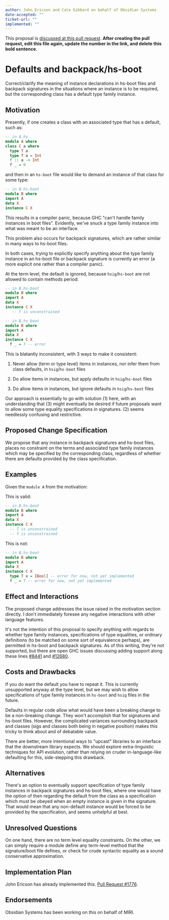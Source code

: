 ```yaml
---
author: John Ericson and Cale Gibbard on behalf of Obsidian Systems
date-accepted: ""
ticket-url: ""
implemented: ""
---
```


This proposal is [discussed at this pull request](https://github.com/ghc-proposals/ghc-proposals/pull/0>).
**After creating the pull request, edit this file again, update the number in
the link, and delete this bold sentence.**

# Defaults and backpack/hs-boot

Correct/clarify the meaning of instance declarations in hs-boot files and backpack signatures in the situations where an instance is to be required, but the corresponding class has a default type family instance.

## Motivation

Presently, if one creates a class with an associated type that has a default, such as:

```haskell
-- in A.hs
module A where
class C a where
  type T a
  type T a = Int
  f :: a -> Int
  f _ = 0
```

and then in an `hs-boot` file would like to demand an instance of that class for some type:

```haskell
-- in B.hs-boot
module B where
import A
data X
instance C X
```

This results in a compiler panic, because GHC "can't handle family instances in boot files".
Evidently, we've snuck a type family instance into what was meant to be an interface.

This problem also occurs for backpack signatures, which are rather similar in many ways to hs-boot files.

In both cases, trying to explicitly specify anything about the type family instance in an hs-boot file or backpack signature is currently an error (a more explicit one rather than a compiler panic).

At the term level, the default is ignored, because `hsig`/`hs-boot` are not allowed to contain methods period:

```haskell
-- in B.hs-boot
module B where
import A
data X
instance C X
   -- T is unconstrained
```

```haskell
-- in B.hs-boot
module B where
import A
data X
instance C X
  f _ = 7 -- error
```

This is blatantly inconsistent, with 3 ways to make it consistent:

 1. Never allow (term or type level) items in instances, nor infer them from class defaults, in `hsig`/`hs-boot` files

 2. Do allow items in instances, but apply defaults in `hsig`/`hs-boot` files
 
 3. Do allow items in instances, but ignore defaults in `hsig`/`hs-boot` files

Our approach is essentially to go with solution (1) here, with an understanding that (3) might eventually be desired if future proposals want to allow some type equality specifications in signatures. (2) seems needlessly confusing and restrictive.

## Proposed Change Specification

We propose that any instance in backpack signatures and hs-boot files, places no constraint on the terms and associated type family instances which may be specified by the corresponding class, regardless of whether there are defaults provided by the class specification.

## Examples

Given the `module A` from the motivation:

This is valid:

```haskell
-- in B.hs-boot
module B where
import A
data X
instance C X
  -- T is unconstrained
  -- f is unconstrained
```

This is not:

```haskell
-- in B.hs-boot
module B where
import A
data X
instance C X
  type T x = [Bool] -- error for now, not yet implemented
  f _ = 7 -- error for now, not yet implemented
```

## Effect and Interactions

The proposed change addresses the issue raised in the motivation section directly. I don't immediately foresee any negative interactions with other language features.

It's not the intention of this proposal to specify anything with regards to whether type family instances, specifications of type equalities, or ordinary definitions (to be matched on some sort of equivalence perhaps), are permitted in hs-boot and backpack signatures. As of this writing, they're not supported, but there are open GHC issues discussing adding support along these lines [#8441](https://gitlab.haskell.org//ghc/ghc/issues/8441) and [#12680](https://gitlab.haskell.org//ghc/ghc/issues/12680).

## Costs and Drawbacks

If you do want the default you have to repeat it. This is currently unsupported anyway at the type level, but we may wish to allow specifications of type family instances in `hs-boot` and `hsig` files in the future.

Defaults in regular code allow what would have been a breaking change to be a non-breaking change.
They won't accomplish that for signatures and hs-boot files.
However, the complicated variances surrounding backpack and classes (sigs and classes both being in negative position) makes this tricky to think about and of debatable value.

There are better, more intentional ways to "upcast" libraries to an interface that the downstream library expects. 
We should explore extra-linguistic techniques for API evolution, rather than relying on cruder in-language-like defaulting for this, side-stepping this drawback.

## Alternatives

There's an option to eventually support specification of type family instances in backpack signatures and hs-boot files, where one would have the option of then regarding the default from the class as a specification which must be obeyed when an empty instance is given in the signature. That would mean that any non-default instance would be forced to be provided by the specification, and seems unhelpful at best.

## Unresolved Questions

On one hand, there are no term level equality constraints.
On the other, we can simply require a module define any term-level method that the signature/boot file defines, or check for crude syntactic equality as a sound conservative approximation.

## Implementation Plan

John Ericson has already implemented this. [Pull Request #1776](https://gitlab.haskell.org/ghc/ghc/-/merge_requests/1776).

## Endorsements

Obsidian Systems has been working on this on behalf of MIRI.
